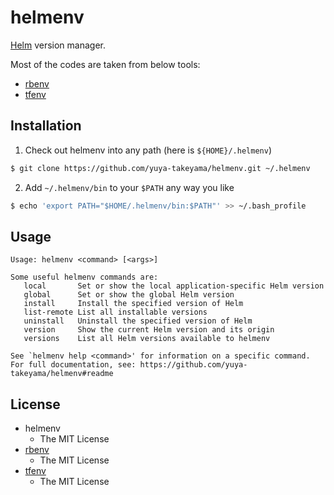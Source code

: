 # helmenv

[Helm](https://helm.sh) version manager.

Most of the codes are taken from below tools:

* [rbenv](https://github.com/rbenv/rbenv)
* [tfenv](https://github.com/Zordrak/tfenv)

## Installation

1. Check out helmenv into any path (here is `${HOME}/.helmenv`)

  ```sh
  $ git clone https://github.com/yuya-takeyama/helmenv.git ~/.helmenv
  ```

2. Add `~/.helmenv/bin` to your `$PATH` any way you like

  ```sh
  $ echo 'export PATH="$HOME/.helmenv/bin:$PATH"' >> ~/.bash_profile
  ```

## Usage

```
Usage: helmenv <command> [<args>]

Some useful helmenv commands are:
   local       Set or show the local application-specific Helm version
   global      Set or show the global Helm version
   install     Install the specified version of Helm
   list-remote List all installable versions
   uninstall   Uninstall the specified version of Helm
   version     Show the current Helm version and its origin
   versions    List all Helm versions available to helmenv

See `helmenv help <command>' for information on a specific command.
For full documentation, see: https://github.com/yuya-takeyama/helmenv#readme
```

## License

* helmenv
  * The MIT License
* [rbenv](https://github.com/rbenv/rbenv)
  * The MIT License
* [tfenv](https://github.com/Zordrak/tfenv)
  * The MIT License
